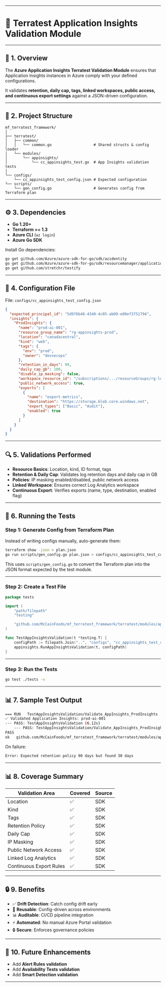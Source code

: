 
---

# 📘 Terratest Application Insights Validation Module

---

## 📌 1. Overview

The **Azure Application Insights Terratest Validation Module** ensures that Application Insights instances in Azure comply with your defined configurations.

It validates **retention, daily cap, tags, linked workspaces, public access, and continuous export settings** against a JSON-driven configuration.

---

## 📂 2. Project Structure

```plaintext
mf_terratest_framework/
│
├── terratest/
│   ├── common/
│   │   └── common.go                   # Shared structs & config loader
│   └── modules/
│       └── appinsights/
│           └── cc_appinsights_test.go  # App Insights validation tests
│
└── configs/
    └── cc_appinsights_test_config.json # Expected configuration
└── scripts/
    └── gen_config.go                   # Generates config from Terraform plan
```

---

## ⚙️ 3. Dependencies

* **Go 1.20+**
* **Terraform >= 1.3**
* **Azure CLI** (`az login`)
* **Azure Go SDK**

Install Go dependencies:

```bash
go get github.com/Azure/azure-sdk-for-go/sdk/azidentity
go get github.com/Azure/azure-sdk-for-go/sdk/resourcemanager/applicationinsights/armapplicationinsights
go get github.com/stretchr/testify
```

---

## 📌 4. Configuration File

File: `configs/cc_appinsights_test_config.json`

```json
{
  "expected_principal_id": "5d976b48-4340-4c05-ab09-e80ef3751794",
  "insights": {
    "ProdInsights": {
      "name": "prod-ai-001",
      "resource_group_name": "rg-appinsights-prod",
      "location": "canadacentral",
      "kind": "web",
      "tags": {
        "env": "prod",
        "owner": "devsecops"
      },
      "retention_in_days": 90,
      "daily_cap_gb": 100,
      "disable_ip_masking": false,
      "workspace_resource_id": "/subscriptions/.../resourceGroups/rg-log/providers/Microsoft.OperationalInsights/workspaces/prod-law",
      "public_network_access": true,
      "exports": [
        {
          "name": "export-metrics",
          "destination": "https://storage.blob.core.windows.net",
          "export_types": ["Basic", "Audit"],
          "enabled": true
        }
      ]
    }
  }
}
```

---

## 🔍 5. Validations Performed

* **Resource Basics**: Location, kind, ID format, tags
* **Retention & Daily Cap**: Validates log retention days and daily cap in GB
* **Policies**: IP masking enabled/disabled, public network access
* **Linked Workspace**: Ensures correct Log Analytics workspace
* **Continuous Export**: Verifies exports (name, type, destination, enabled flag)

---

## 🚀 6. Running the Tests

### Step 1: Generate Config from Terraform Plan

Instead of writing configs manually, auto-generate them:

```bash
terraform show -json > plan.json
go run scripts/gen_config.go plan.json > configs/cc_appinsights_test_config.json
```

This uses `scripts/gen_config.go` to convert the Terraform plan into the JSON format expected by the test module.

---

### Step 2: Create a Test File

```go
package tests

import (
    "path/filepath"
    "testing"

    "github.com/McCainFoods/mf_terratest_framework/terratest/modules/appinsights"
)

func TestAppInsightsValidation(t *testing.T) {
    configPath := filepath.Join("..", "configs", "cc_appinsights_test_config.json")
    appinsights.RunAppInsightsValidation(t, configPath)
}
```

---

### Step 3: Run the Tests

```bash
go test ./tests -v
```

---

## 📊 7. Sample Test Output

```bash
=== RUN   TestAppInsightsValidation/Validate_AppInsights_ProdInsights
✅ Validated Application Insights: prod-ai-001
--- PASS: TestAppInsightsValidation (6.12s)
    --- PASS: TestAppInsightsValidation/Validate_AppInsights_ProdInsights (6.11s)
PASS
ok   github.com/McCainFoods/mf_terratest_framework/terratest/modules/appinsights  6.3s
```

On failure:

```bash
Error: Expected retention policy 90 days but found 30 days
```

---

## 📊 8. Coverage Summary

| Validation Area         | Covered | Source |
| ----------------------- | ------- | ------ |
| Location                | ✅       | SDK    |
| Kind                    | ✅       | SDK    |
| Tags                    | ✅       | SDK    |
| Retention Policy        | ✅       | SDK    |
| Daily Cap               | ✅       | SDK    |
| IP Masking              | ✅       | SDK    |
| Public Network Access   | ✅       | SDK    |
| Linked Log Analytics    | ✅       | SDK    |
| Continuous Export Rules | ✅       | SDK    |

---

## 🔒 9. Benefits

* ✅ **Drift Detection**: Catch config drift early
* 🔁 **Reusable**: Config-driven across environments
* 📊 **Auditable**: CI/CD pipeline integration
* ⚡ **Automated**: No manual Azure Portal validation
* 🔒 **Secure**: Enforces governance policies

---

## 📌 10. Future Enhancements

* Add **Alert Rules validation**
* Add **Availability Tests validation**
* Add **Smart Detection validation**

---
